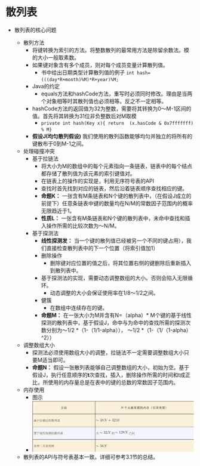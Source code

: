 # 散列表
+ 散列表的核心问题
  
  + 散列方法
    + 将键转换为索引的方法。将整数散列的最常用方法是除留余数法。模的大小一般取素数。
    + 如果键对象含有多个成员，则对每个成员变量计算散列值。
      + 书中给出日期类型计算散列值的例子 `int hash=(((day*R+month)%M)*R+year)%M;`
    + Java的约定
      + equals方法和hashCode方法，重写时必须同时修改。理由是当两个对象相等时其散列值也必须相等。反之不一定相等。
    + hashCode方法的返回值为32为整数，需要将其转换为0～M-1区间的值。首先将其转换为31位非负整数后对M取模
      + `private int hash(Key x){ return  (x.hasCode & 0x7fffffff) % M}`
    + **假设J(均匀散列假设)**  我们使用的散列函数能够均匀并独立的将所有的键散布于0到M-1之间。
  + 处理碰撞冲突
    + 基于拉链法
      + 将大小为M的数组中的每个元素指向一条链表，链表中的每个结点都存储了散列值为该元素的索引键值对。
      + 在链表上的操作的实现是，利用无序符号表的API
      + 查找时首先找到对应的链表，然后沿着链表顺序查找相应的键。
      + **命题K：** 一张含有M条链表和N个键的散列表中，（在假设J成立的前提下）任意条链表中键的数量均在N/M的常数因子范围内的概率无限趋近于1。
      + **性质L：** 一张含有M条链表和N个键的散列表中，未命中查找和插入操作所需的比较次数为～N/M。
    + 基于探测法
      + **线性探测发：** 当一个键的散列值已经被另一个不同的键占用），我们直接检查散列表中的下一个位置（将索引值加1）
      + 删除操作
        + 删除键对应位置的值之后，将其位置右侧的键删除后重新插入到散列表中。
      + 基于探测法的实现，需要动态调整数组的大小。否则会陷入无限循环。
        + 动态调整的大小会保证使用率在1/8～1/2之间。
      + 健簇
        + 在数组中连续存在的键。
      + **命题M：** 在一张大小为M并含有N=（alpha）* M个键的基于线性探测的散列表中，基于假设J，命中与为命中的查找所需的探测次数分别为～1/2 *（1-（1/1-alpha））， ～1/2 *（1-（1/（1-alpha）^2））
  + 调整数组大小
    + 探测法必须使用数组大小的调整，拉链法不一定需要调整数组大小只要M适当即可。
    + **命题N：** 假设一张散列表能够自己调整数组的大小，初始为空。基于假设J，执行任意顺序的**t**次查找，插入，删除操作所需的时间和t成正比，所使用的内存量总是在表中的键的总数的常数因子范围内。
  + 内存使用
    + 图示
    + ![3.4符号表的内存使用](images/符号表的内存使用.png)
  + 散列表的API与符号表基本一致。详细可参考3.1节的总结。
